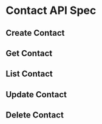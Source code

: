 # Contact API Spec

## Create Contact

## Get Contact

## List Contact

## Update Contact

## Delete Contact